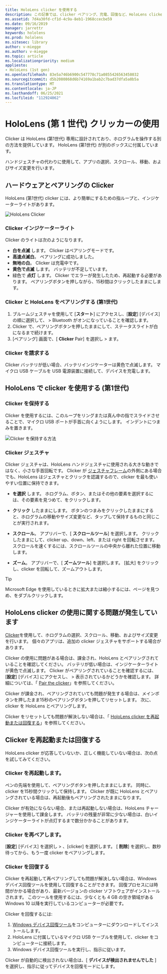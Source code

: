 ```yaml
---
title: HoloLens clicker を使用する
description: この記事では、clicker ペアリング、充電、回復など、HoloLens clicker の使用方法について説明します。
ms.assetid: 7d4a30fd-cf1d-4c9a-8eb1-1968ccecbe59
ms.date: 09/16/2019
manager: jarrettr
keywords: hololens
ms.prod: hololens
ms.sitesec: library
author: v-miegge
ms.author: v-miegge
ms.topic: article
ms.localizationpriority: medium
appliesto:
- HoloLens (1st gen)
ms.openlocfilehash: 83e5a746b6900c547778c71a0855426563458032
ms.sourcegitcommit: d5b2080868d6b74169a1bab2c7bad37dfa5a8b5a
ms.translationtype: MT
ms.contentlocale: ja-JP
ms.lasthandoff: 06/25/2021
ms.locfileid: "112924062"
---
```

# <a name="use-the-hololens-1st-gen-clicker"></a>HoloLens (第 1 世代) クリッカーの使用

Clicker は HoloLens (第1世代) 専用に設計されており、ホログラムを操作する別の方法を提供しています。 HoloLens (第1世代) が別のボックスに付属しています。

ハンドジェスチャの代わりに使用して、アプリの選択、スクロール、移動、およびサイズ変更を行います。

## <a name="clicker-hardware-and-pairing"></a>ハードウェアとペアリングの Clicker

HoloLens (第1世代) clicker には、より簡単にするための指ループと、インジケーターライトがあります。

![HoloLens Clicker](images/use-hololens-clicker-1.png)

### <a name="clicker-indicator-lights"></a>Clicker インジケーターライト

Clicker のライトは次のようになります。

- **白を点滅** します。 Clicker はペアリングモードです。
- **高速点滅白**。 ペアリングに成功しました。
- **無地の白**。 Clicker は充電中です。
- **黄色で点滅** します。 バッテリが不足しています。
- 緑色で **点灯** します。 Clicker でエラーが発生したため、再起動する必要があります。 ペアリングボタンを押しながら、15秒間はクリックしたままにします。

### <a name="pair-the-clicker-with-your-hololens-1st-gen"></a>Clicker と HoloLens をペアリングする (第1世代)

1. ブルームジェスチャを使用して [**スタート**] にアクセスし、[**設定**] [デバイス] の順に選択して、  >   Bluetooth がオンになっていることを確認します。
1. Clicker で、ペアリングボタンを押したままにして、ステータスライトが白になるまで続けます。
1. [ペアリング] 画面で、[ **Clicker** Pair] を選択し  >  ます。

### <a name="charge-the-clicker"></a>Clicker を請求する

Clicker バッテリが低い場合、バッテリインジケーターは黄色で点滅します。 マイクロ USB ケーブルを USB 電源装置に接続して、デバイスを充電します。

## <a name="use-the-clicker-with-hololens-1st-gen"></a>HoloLens で clicker を使用する (第1世代)

### <a name="hold-the-clicker"></a>Clicker を保持する

Clicker を使用するには、このループをリングまたは真ん中の指でスライドさせることで、マイクロ USB ポートが手首に向くようにします。 インデントにつまみを置きます。

![Clicker を保持する方法](images/use-hololens-clicker-2.png)

### <a name="clicker-gestures"></a>Clicker ジェスチャ

Clicker ジェスチャは、HoloLens ハンドジェスチャに使用される大きな動きではなく、小さな手首回転です。 Clicker が [ジェスチャフレーム](hololens1-basic-usage.md)の外側にある場合でも、HoloLens はジェスチャとクリックを認識するので、clicker を最も使いやすい位置に保持できます。

- **を選択** します。 ホログラム、ボタン、またはその他の要素を選択するには、その要素を見つめて、をクリックします。

- **クリック** したままにします。 ボタンのつまみをクリックしたままにすると、ホログラムの移動やサイズ変更など、タップして保持するものと同じことが実行されます。

- **スクロール**。 アプリバーで、[ **スクロールツール**] を選択します。 クリックしたままにして、clicker up、down、left、または right を回転させます。 スクロールを速くするには、スクロールツールの中央から離れた位置に移動します。

- **ズーム**。 アプリバーで、[ **ズームツール**] を選択します。 [拡大] をクリックし、clicker を回転して、ズームアウトします。

> [!TIP]
> Microsoft Edge を使用しているときに拡大または縮小するには、ページを見つめ、をダブルクリックします。

## <a name="im-having-problems-using-the-hololens-clicker"></a>HoloLens clicker の使用に関する問題が発生しています

[Clicker](hololens1-clicker.md)を使用して、ホログラムの選択、スクロール、移動、およびサイズ変更を行います。 個々のアプリは、追加の clicker ジェスチャをサポートする場合があります。

Clicker の使用に問題がある場合は、課金され、HoloLens とペアリングされていることを確認してください。 バッテリが低い場合は、インジケーターライトが黄色で点滅します。 Clicker がペアリングされていることを確認するには、[**設定**] [デバイス] にアクセスし、  >  表示されているかどうかを確認します。 詳細については、「 [Pair the clicker](hololens1-clicker.md)」を参照してください。

Clicker が課金され、ペアリングされていても問題が発生する場合は、メインボタンを押したまま15秒のペアリングボタンを押してリセットします。 次に、clicker を HoloLens とペアリングします。

Clicker をリセットしても問題が解決しない場合は、「 [HoloLens clicker を再起動または回復する](hololens1-clicker.md#restart-or-recover-the-clicker)」を参照してください。
## <a name="restart-or-recover-the-clicker"></a>Clicker を再起動または回復する

HoloLens clicker が応答していないか、正しく機能していない場合は、次の点を試してみてください。

### <a name="restart-the-clicker"></a>Clicker を再起動します。

ペンの先端を使用して、ペアリングボタンを押したままにします。 同時に、clicker を15秒間クリックして保持します。 Clicker が既に HoloLens とペアリングされている場合は、再起動後もペアリングされたままになります。

Clicker が有効にならない場合、または再起動しない場合は、HoloLens チャージャーを使用して課金します。 バッテリの残量が非常に少ない場合は、白いインジケーターライトが点灯するまで数分かかることがあります。

### <a name="re-pair-the-clicker"></a>Clicker を再ペアします。

[**設定**] [デバイス] を選択し  >   、[clicker] を選択します。 [ **削除**] を選択し、数秒待ってから、もう一度 clicker をペアリングします。

### <a name="recover-the-clicker"></a>Clicker を回復する

Clicker を再起動して再ペアリングしても問題が解決しない場合は、Windows デバイス回復ツールを使用して回復することができます。 回復プロセスには時間がかかる場合があり、最新バージョンの clicker ソフトウェアがインストールされます。 このツールを使用するには、少なくとも 4 GB の空き領域がある Windows 10 以降を実行しているコンピューターが必要です。

Clicker を回復するには:

1. [Windows デバイス回復ツール](https://dev.azure.com/ContentIdea/ContentIdea/_queries/query/8a004dbe-73f8-4a32-94bc-368fc2f2a895/)をコンピューターにダウンロードしてインストールします。
1. HoloLens に付属しているマイクロ USB ケーブルを使用して、clicker をコンピューターに接続します。
1. Windows デバイス回復ツールを実行し、指示に従います。

Clicker が自動的に検出されない場合は、[ **デバイスが検出されませんでした** ] を選択し、指示に従ってデバイスを回復モードにします。

